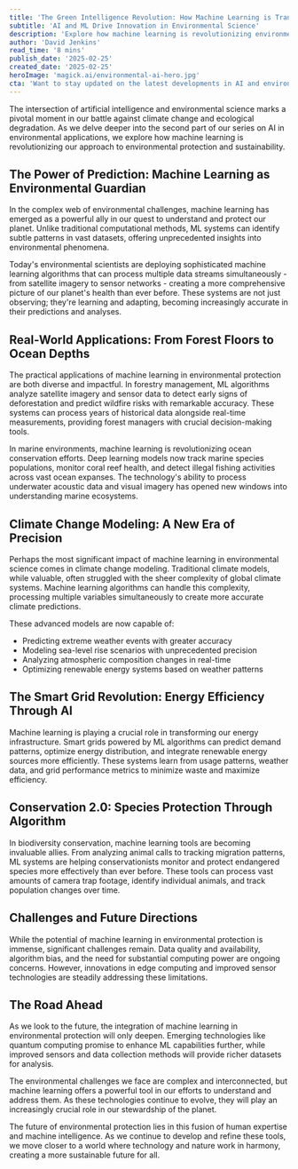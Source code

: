 ```yaml
---
title: 'The Green Intelligence Revolution: How Machine Learning is Transforming Environmental Protection'
subtitle: 'AI and ML Drive Innovation in Environmental Science'
description: 'Explore how machine learning is revolutionizing environmental protection through advanced prediction models, smart conservation tools, and innovative climate change solutions. From forest management to ocean conservation, AI is becoming an essential ally in our fight to protect the planet.'
author: 'David Jenkins'
read_time: '8 mins'
publish_date: '2025-02-25'
created_date: '2025-02-25'
heroImage: 'magick.ai/environmental-ai-hero.jpg'
cta: 'Want to stay updated on the latest developments in AI and environmental protection? Follow us on LinkedIn for exclusive insights, expert analysis, and breakthrough discoveries in environmental technology.'
---
```


The intersection of artificial intelligence and environmental science marks a pivotal moment in our battle against climate change and ecological degradation. As we delve deeper into the second part of our series on AI in environmental applications, we explore how machine learning is revolutionizing our approach to environmental protection and sustainability.

## The Power of Prediction: Machine Learning as Environmental Guardian

In the complex web of environmental challenges, machine learning has emerged as a powerful ally in our quest to understand and protect our planet. Unlike traditional computational methods, ML systems can identify subtle patterns in vast datasets, offering unprecedented insights into environmental phenomena.

Today's environmental scientists are deploying sophisticated machine learning algorithms that can process multiple data streams simultaneously - from satellite imagery to sensor networks - creating a more comprehensive picture of our planet's health than ever before. These systems are not just observing; they're learning and adapting, becoming increasingly accurate in their predictions and analyses.

## Real-World Applications: From Forest Floors to Ocean Depths

The practical applications of machine learning in environmental protection are both diverse and impactful. In forestry management, ML algorithms analyze satellite imagery and sensor data to detect early signs of deforestation and predict wildfire risks with remarkable accuracy. These systems can process years of historical data alongside real-time measurements, providing forest managers with crucial decision-making tools.

In marine environments, machine learning is revolutionizing ocean conservation efforts. Deep learning models now track marine species populations, monitor coral reef health, and detect illegal fishing activities across vast ocean expanses. The technology's ability to process underwater acoustic data and visual imagery has opened new windows into understanding marine ecosystems.

## Climate Change Modeling: A New Era of Precision

Perhaps the most significant impact of machine learning in environmental science comes in climate change modeling. Traditional climate models, while valuable, often struggled with the sheer complexity of global climate systems. Machine learning algorithms can handle this complexity, processing multiple variables simultaneously to create more accurate climate predictions.

These advanced models are now capable of:
- Predicting extreme weather events with greater accuracy
- Modeling sea-level rise scenarios with unprecedented precision
- Analyzing atmospheric composition changes in real-time
- Optimizing renewable energy systems based on weather patterns

## The Smart Grid Revolution: Energy Efficiency Through AI

Machine learning is playing a crucial role in transforming our energy infrastructure. Smart grids powered by ML algorithms can predict demand patterns, optimize energy distribution, and integrate renewable energy sources more efficiently. These systems learn from usage patterns, weather data, and grid performance metrics to minimize waste and maximize efficiency.

## Conservation 2.0: Species Protection Through Algorithm

In biodiversity conservation, machine learning tools are becoming invaluable allies. From analyzing animal calls to tracking migration patterns, ML systems are helping conservationists monitor and protect endangered species more effectively than ever before. These tools can process vast amounts of camera trap footage, identify individual animals, and track population changes over time.

## Challenges and Future Directions

While the potential of machine learning in environmental protection is immense, significant challenges remain. Data quality and availability, algorithm bias, and the need for substantial computing power are ongoing concerns. However, innovations in edge computing and improved sensor technologies are steadily addressing these limitations.

## The Road Ahead

As we look to the future, the integration of machine learning in environmental protection will only deepen. Emerging technologies like quantum computing promise to enhance ML capabilities further, while improved sensors and data collection methods will provide richer datasets for analysis.

The environmental challenges we face are complex and interconnected, but machine learning offers a powerful tool in our efforts to understand and address them. As these technologies continue to evolve, they will play an increasingly crucial role in our stewardship of the planet.

The future of environmental protection lies in this fusion of human expertise and machine intelligence. As we continue to develop and refine these tools, we move closer to a world where technology and nature work in harmony, creating a more sustainable future for all.